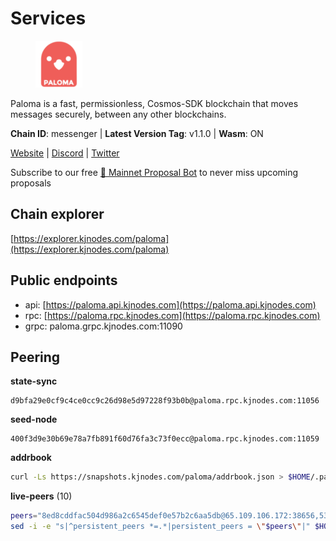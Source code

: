 # Services

<figure><img src="https://raw.githubusercontent.com/kj89/cosmos-images/main/logos/paloma.png" alt=""><figcaption></figcaption></figure>

Paloma is a fast, permissionless, Cosmos-SDK blockchain that  moves messages securely, between any other blockchains.

**Chain ID**: messenger | **Latest Version Tag**: v1.1.0 | **Wasm**: ON

[Website](https://www.palomachain.com) | [Discord](https://discord.gg/tKVFpfdSw4) | [Twitter](https://twitter.com/paloma_chain)



Subscribe to our free [🤖 Mainnet Proposal Bot](https://t.me/kjnodes_proposal_bot) to never miss upcoming proposals


## Chain explorer
[https://explorer.kjnodes.com/paloma](https://explorer.kjnodes.com/paloma)

## Public endpoints

* api: [https://paloma.api.kjnodes.com](https://paloma.api.kjnodes.com)
* rpc: [https://paloma.rpc.kjnodes.com](https://paloma.rpc.kjnodes.com)
* grpc: paloma.grpc.kjnodes.com:11090

## Peering

**state-sync**

```text
d9bfa29e0cf9c4ce0cc9c26d98e5d97228f93b0b@paloma.rpc.kjnodes.com:11056
```

**seed-node**

```text
400f3d9e30b69e78a7fb891f60d76fa3c73f0ecc@paloma.rpc.kjnodes.com:11059
```

**addrbook**
```bash
curl -Ls https://snapshots.kjnodes.com/paloma/addrbook.json > $HOME/.paloma/config/addrbook.json
```

**live-peers** (10)
```bash
peers="8ed8cddfac504d986a2c6545def0e57b2c6aa5db@65.109.106.172:38656,5321570794c61a8285505812cb7ebd6308a86583@65.109.113.253:26656,527200c42834243b6dc8dacbe26423b7e6577e0f@138.201.129.102:26656,317141e329bc214a76ba92201f6818574ebe5323@135.181.114.98:36656,dfa0d66a3713bf6b49bc509a2a4fc75bee042a30@23.88.77.188:20009,d9bfa29e0cf9c4ce0cc9c26d98e5d97228f93b0b@65.109.88.38:11056,b3ba407aef9e18e16e8e9a3b523a1b026dabeab3@84.46.248.174:26656,0bcc8119877ba0c701cd230e35c5477da2657bef@5.78.102.204:26656,16f0d09580054101394ea08bbb48b1ad5bb91a27@95.214.52.144:10656,99c890c97afc8abfdfeff662d539af5c504a0baf@88.99.67.234:26656"
sed -i -e "s|^persistent_peers *=.*|persistent_peers = \"$peers\"|" $HOME/.paloma/config/config.toml
```
